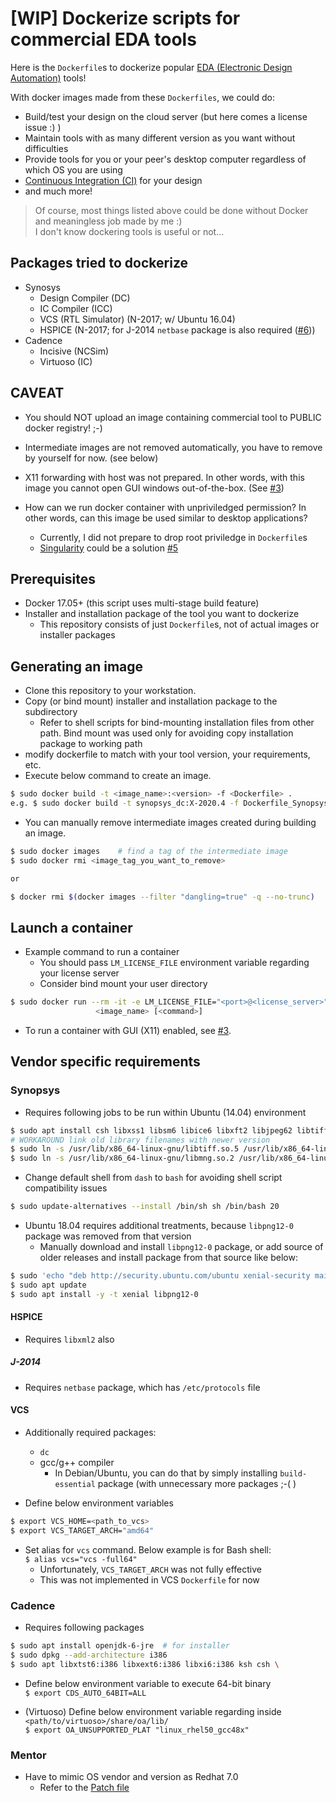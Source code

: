 # [WIP] Dockerize scripts for commercial EDA tools

Here is the `Dockerfile`s to dockerize popular [EDA (Electronic Design Automation)](https://en.wikipedia.org/wiki/Electronic_design_automation) tools!

With docker images made from these `Dockerfiles`, we could do:
 * Build/test your design on the cloud server (but here comes a license issue :) )
 * Maintain tools with as many different version as you want without difficulties
 * Provide tools for you or your peer's desktop computer regardless of which OS you are using
 * [Continuous Integration (CI)](https://en.wikipedia.org/wiki/Continuous_integration) for your design
 * and much more!

> Of course, most things listed above could be done without Docker and meaningless job made by me :)    
> I don't know dockering tools is useful or not...

## Packages tried to dockerize
 - Synosys
   - Design Compiler (DC)
   - IC Compiler (ICC)
   - VCS (RTL Simulator) (N-2017; w/ Ubuntu 16.04)
   - HSPICE (N-2017; for J-2014 `netbase` package is also required ([#6][i6]))
 - Cadence
   - Incisive (NCSim)
   - Virtuoso (IC)

## CAVEAT
  - You should NOT upload an image containing commercial tool to PUBLIC docker registry! ;-)

  - Intermediate images are not removed automatically, you have to remove by yourself for now. (see below)

  - X11 forwarding with host was not prepared. In other words, with this image you cannot open GUI windows out-of-the-box. (See [#3][i3])

  - How can we run docker container with unpriviledged permission? In other words, can this image be used similar to desktop applications?
    - Currently, I did not prepare to drop root priviledge in `Dockerfile`s
    - [Singularity](https://www.sylabs.io) could be a solution [#5][i5]

## Prerequisites
  - Docker 17.05+ (this script uses multi-stage build feature)
  - Installer and installation package of the tool you want to dockerize
     - This repository consists of just `Dockerfile`s, not of actual images or installer packages

## Generating an image
  
  - Clone this repository to your workstation.
  - Copy (or bind mount) installer and installation package to the subdirectory
     - Refer to shell scripts for bind-mounting installation files from other path. Bind mount was used only for avoiding copy installation package to working path
  - modify dockerfile to match with your tool version, your requirements, etc.
  - Execute below command to create an image.  
```bash
$ sudo docker build -t <image_name>:<version> -f <Dockerfile> .
e.g. $ sudo docker build -t synopsys_dc:X-2020.4 -f Dockerfile_Synopsys_DC .
```
  - You can manually remove intermediate images created during building an image.
```bash
$ sudo docker images    # find a tag of the intermediate image
$ sudo docker rmi <image_tag_you_want_to_remove>

or

$ docker rmi $(docker images --filter "dangling=true" -q --no-trunc)
```

## Launch a container
  - Example command to run a container
    - You should pass `LM_LICENSE_FILE` environment variable regarding your license server
    - Consider bind mount your user directory
```bash
$ sudo docker run --rm -it -e LM_LICENSE_FILE="<port>@<license_server>" \
                   <image_name> [<command>]
```
  - To run a container with GUI (X11) enabled, see [#3][i3].

## Vendor specific requirements

### Synopsys

 - Requires following jobs to be run within Ubuntu (14.04) environment
```bash
$ sudo apt install csh libxss1 libsm6 libice6 libxft2 libjpeg62 libtiff5 libmng2 libpng12-0
# WORKAROUND link old library filenames with newer version
$ sudo ln -s /usr/lib/x86_64-linux-gnu/libtiff.so.5 /usr/lib/x86_64-linux-gnu/libtiff.so.3
$ sudo ln -s /usr/lib/x86_64-linux-gnu/libmng.so.2 /usr/lib/x86_64-linux-gnu/libmng.so.1
```

 - Change default shell from `dash` to `bash` for avoiding shell script compatibility issues
 ```bash
 $ sudo update-alternatives --install /bin/sh sh /bin/bash 20
 ```

 - Ubuntu 18.04 requires additional treatments, because `libpng12-0` package was removed from that version
   - Manually download and install `libpng12-0` package, or add source of older releases and install package from that source like below:
```bash
$ sudo 'echo "deb http://security.ubuntu.com/ubuntu xenial-security main" >> /etc/apt/sources.list'
$ sudo apt update
$ sudo apt install -y -t xenial libpng12-0
```

#### HSPICE
 - Requires `libxml2` also
 
##### J-2014
 - Requires `netbase` package, which has `/etc/protocols` file

#### VCS
 - Additionally required packages:
   - `dc`
   - gcc/g++ compiler
     - In Debian/Ubuntu, you can do that by simply installing `build-essential` package (with unnecessary more packages ;-( )

 - Define below environment variables
```bash
$ export VCS_HOME=<path_to_vcs>
$ export VCS_TARGET_ARCH="amd64"
```

 - Set alias for `vcs` command. Below example is for Bash shell:    
`$ alias vcs="vcs -full64"`
   - Unfortunately, `VCS_TARGET_ARCH` was not fully effective
   - This was not implemented in VCS `Dockerfile` for now    

### Cadence

 - Requires following packages
```bash
$ sudo apt install openjdk-6-jre  # for installer
$ sudo dpkg --add-architecture i386
$ sudo apt libxtst6:i386 libxext6:i386 libxi6:i386 ksh csh \
```

 - Define below environment variable to execute 64-bit binary  
`$ export CDS_AUTO_64BIT=ALL`

 - (Virtuoso) Define below environment variable regarding inside `<path/to/virtuoso>/share/oa/lib/`  
`$ export OA_UNSUPPORTED_PLAT "linux_rhel50_gcc48x"`

### Mentor

 - Have to mimic OS vendor and version as Redhat 7.0
   - Refer to the [Patch file](https://github.com/limerainne/Dockerize-EDA/blob/master/patches/mentor_calibre_os_as_rh7.patch)

[i3]: https://github.com/limerainne/Dockerize-EDA/issues/3
[i5]: https://github.com/limerainne/Dockerize-EDA/issues/5
[i6]: https://github.com/limerainne/Dockerize-EDA/issues/6
